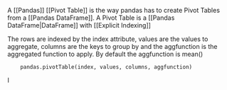 A [[Pandas]] [[Pivot Table]] is the way pandas has to create Pivot Tables from a [[Pandas DataFrame]]. A Pivot Table is a [[Pandas DataFrame|DataFrame]] with [[Explicit Indexing]]

The rows are indexed by the index attribute, values are the values to aggregate, columns are the keys to group by and the aggfunction is the aggregated function to apply. By default the aggfunction is mean()

```
	pandas.pivotTable(index, values, columns, aggfunction)
```

I